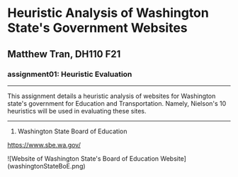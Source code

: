 # Heuristic Analysis of Washington State's Government Websites 

## Matthew Tran, DH110 F21 

### assignment01: Heuristic Evaluation 


---

This assignment details a heuristic analysis of websites for Washington state's government for Education and Transportation. 
Namely, Nielson's 10 heuristics will be used in evaluating these sites. 

---

1. Washington State Board of Education 

https://www.sbe.wa.gov/

![Website of Washington State's Board of Education Website] (washingtonStateBoE.png) 




